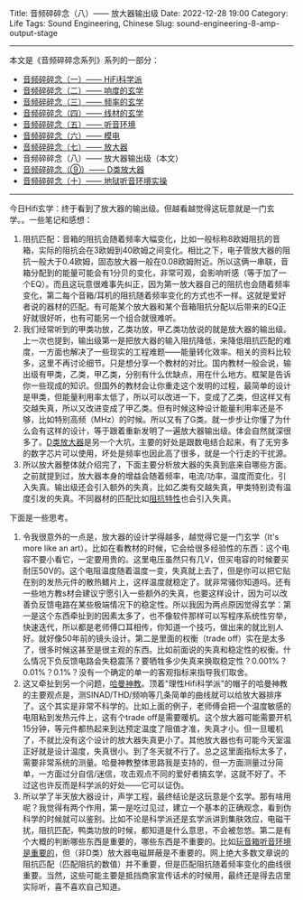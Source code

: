 Title: 音频碎碎念（八）—— 放大器输出级
Date: 2022-12-28 19:00
Category: Life
Tags: Sound Engineering, Chinese
Slug: sound-engineering-8-amp-output-stage


---

本文是《音频碎碎念系列》系列的一部分：

* [音频碎碎念（一）—— HiFi科学派](/sound-engineering-1-scientific-hifi.html)
* [音频碎碎念（二）—— 响度的玄学](/sound-engineering-2-loudness.html)
* [音频碎碎念（三）—— 频率的玄学](/sound-engineering-3-frequency.html)
* [音频碎碎念（四）—— 线材的玄学](/sound-engineering-4-cables.html)
* [音频碎碎念（五）—— 听音环境](/sound-engineering-5-environment.html)
* [音频碎碎念（六）—— 模电](/sound-engineering-6-analog-circuits.html)
* [音频碎碎念（七）—— 放大器](/sound-engineering-7-amplifiers.html)
* 音频碎碎念（八）—— 放大器输出级（本文）
* [音频碎碎念（⑨）—— D类放大器](/sound-engineering-9-class-d-amp.html)
* [音频碎碎念（十）—— 地狱听音环境实操](/sound-engineering-10-real-example.html)

---

今日Hifi玄学：终于看到了放大器的输出级。但越看越觉得这玩意就是一门玄学。。一些笔记和感想：

1. 阻抗匹配：音箱的阻抗会随着频率大幅变化，比如一般标称8欧姆阻抗的音箱，实际的阻抗会在3欧姆到40欧姆之间变化。相比之下，电子管放大器的阻抗一般大于0.4欧姆，固态放大器一般在0.08欧姆附近。所以这俩一串联，音箱分配到的能量可能会有1分贝的变化，非常可观，会影响听感（等于加了一个EQ）。而且这玩意很难事先纠正，因为第一放大器自己的阻抗也会随着频率变化，第二每个音箱/耳机的阻抗随着频率变化的方式也不一样。这就是爱好者说的器材的匹配。有可能某个放大器和某个音箱阻抗分配以后带来的EQ正好就很好听，也有可能另一个组合就很难听。
2. 我们经常听到的甲类功放，乙类功放，甲乙类功放说的就是放大器的输出级。上一次也提到，输出级第一是把放大器的输入阻抗降低，来降低阻抗匹配的难度，一方面也解决了一些现实的工程难题——能量转化效率。相关的资料比较多，这里不再讨论细节。只是想分享一个教材的对比。国内教材一般会说，输出级有甲类，乙类，甲乙类，分别有什么优缺点，用在什么地方。框架是告诉你一些现成的知识。但国外的教材会让你重走这个发明的过程，最简单的设计是甲类，但能量利用率太低了，所以可以改进一下，变成了乙类，但这样又有交越失真，所以又改进变成了甲乙类。但有时候这种设计能量利用率还是不够，比如特别高频（MHz）的时候。所以又有了G类。就一步步让你懂了为什么会有这样的设计，等于跟着重新发明了一遍放大器输出级。体会自然就深很多了。[D类放大器](https://yage.ai/sound-engineering-9-class-d-amp.html)是另一个大坑，主要的好处是跟数电结合起来，有了无穷多的数字芯片可以使用，坏处是频率也因此高了很多，就是一个行走的干扰源。
3. 所以放大器整体就介绍完了，下面主要分析放大器的失真到底来自哪些方面。之前就提到过，放大器本身的增益会随着频率，电流/功率，温度而变化，引入失真。输出级还会引入额外的失真，比如乙类有交越失真，甲类特别烫有温度引发的失真。不同器材的匹配比如[阻抗特性](https://yage.ai/sound-engineering-4-cables.html)也会引入失真。
    
下面是一些思考。

1. 令我很意外的一点是，放大器的设计学得越多，越觉得它是一门玄学（It's more like an art）。比如在看教材的时候，它会给很多经验性的东西：这个电容不要小看它，一定要用贵的。这里电压虽然只有几V，但买电容的时候要买耐压50V的。这个电阻温度随着温度一变，失真就上去了，但是你可以把它贴在别的发热元件的散热鳍片上，这样温度就稳定了。就非常骚你知道吗。还有一些地方教s材会建议宁愿引入一些额外的失真，也要这样设计，因为可以改善负反馈电路在某些极端情况下的稳定性。所以我因为两点原因觉得玄学：第一是这个东西牵扯到的因素太多了，也不像软件那样可以写程序系统性穷举，快速迭代，所以都是老师傅口耳相传，你知道一个技巧，做出来的就比别人好。就好像50年前的镜头设计。第二是里面的权衡（trade off）实在是太多了，很多时候这甚至是很主观的东西。比如前面说的失真和稳定性的权衡。什么情况下负反馈电路会失稳震荡？要牺牲多少失真来换取稳定性？0.001%？0.01%？0.1%？没有一个确定的单一的客观指标来指导我们取舍。
2. 这又牵扯到另一个问题，[哈曼神教](https://yage.ai/sound-engineering-1-scientific-hifi.html)。顶着"理性Hifi科学派"的帽子的哈曼神教的主要观点是，测SINAD/THD/频响等几条简单的曲线就可以给放大器排序了。这个其实是非常不科学的。比如上面的例子，老师傅会把一个温度敏感的电阻粘到发热元件上，这有个trade off是需要暖机。这个放大器可能需要开机15分钟，等元件都热起来到达预定温度了阻值才准，失真才小。但一旦暖机了，不就比没有这个设计的放大器失真更小了。其他放大器也有可能今天室温正好就是设计温度，失真很小。到了冬天就不行了。总之这里面指标太多了，需要非常系统的测量。哈曼神教整体思路我是支持的，但一方面测量过分简单，一方面过分自信/迷信，攻击观点不同的爱好者搞玄学，这就不好了。不过这也许反而是科学派的好处——它可以证伪。
3. 所以学了半天放大器设计，声学工程，最终结论是这玩意是个玄学。那有啥用呢？我觉得有两个作用，第一是吃过见过，建立一个基本的正确观念，看到伪科学的时候就可以鉴别。比如不论是科学派还是玄学派讲到集肤效应，电磁干扰，阻抗匹配，鸭类功放的时候，都知道是什么意思，不会被忽悠。第二是有个大概的判断哪些东西是重要的，哪些东西是不重要的。比如[玩音箱听音环境是重要的](https://yage.ai/sound-engineering-5-environment.html)，但（非D类）放大器电磁屏蔽是不重要的。网上绝大多数文章说的阻抗匹配（匹配阻抗的数值）并不重要，但是匹配阻抗随着频率变化的曲线很重要。当然，这些可能主要是抵挡商家宣传话术的时候用，最终还是得去店里实际听，喜不喜欢自己知道。